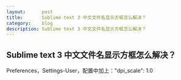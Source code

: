 ```yaml
---
layout:      post
title:       Sublime text 3 中文文件名显示方框怎么解决？
category:    blog
description: Sublime text 3 中文文件名显示方框怎么解决？
---
```


## Sublime text 3 中文文件名显示方框怎么解决？

Preferences，Settings-User，配置中加上："dpi_scale": 1.0
